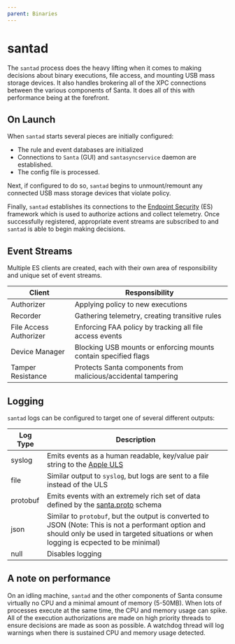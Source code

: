 ```yaml
---
parent: Binaries
---
```


# santad

The `santad` process does the heavy lifting when it comes to making decisions
about binary executions, file access, and mounting USB mass storage devices. It
also handles brokering all of the XPC connections between the various components
of Santa. It does all of this with performance being at the forefront.

## On Launch

When `santad` starts several pieces are initially configured:

*   The rule and event databases are initialized
*   Connections to `Santa` (GUI) and `santasyncservice` daemon are established.
*   The config file is processed.

Next, if configured to do so, `santad` begins to unmount/remount any connected
USB mass storage devices that violate policy.

Finally, `santad` establishes its connections to the
[Endpoint Security](https://developer.apple.com/documentation/endpointsecurity)
(ES) framework which is used to authorize actions and collect telemetry. Once
successfully registered, appropriate event streams are subscribed to and
`santad` is able to begin making decisions.

## Event Streams

Multiple ES clients are created, each with their own area of responsibility and
unique set of event streams.

| Client                 | Responsibility |
| ---------------------- | -------------- |
| Authorizer             | Applying policy to new executions |
| Recorder               | Gathering telemetry, creating transitive rules |
| File Access Authorizer | Enforcing FAA policy by tracking all file access events |
| Device Manager         | Blocking USB mounts or enforcing mounts contain specified flags |
| Tamper Resistance      | Protects Santa components from malicious/accidental tampering |

## Logging

`santad` logs can be configured to target one of several different outputs:

| Log Type | Description |
| ------   | ----------- |
| syslog   | Emits events as a human readable, key/value pair string to the [Apple ULS](https://developer.apple.com/documentation/os/logging?language=objc) |
| file     | Similar output to `syslog`, but logs are sent to a file instead of the ULS |
| protobuf | Emits events with an extremely rich set of data defined by the [santa.proto](https://github.com/google/santa/blob/main/Source/common/santa.proto) schema |
| json     | Similar to `protobuf`, but the output is converted to JSON (Note: This is not a performant option and should only be used in targeted situations or when logging is ecpected to be minimal) |
| null     | Disables logging |

## A note on performance

On an idling machine, `santad` and the other components of Santa consume
virtually no CPU and a minimal amount of memory (5-50MB). When lots of processes
execute at the same time, the CPU and memory usage can spike. All of the
execution authorizations are made on high priority threads to ensure decisions
are made as soon as possible. A watchdog thread will log warnings when there is
sustained CPU and memory usage detected.

